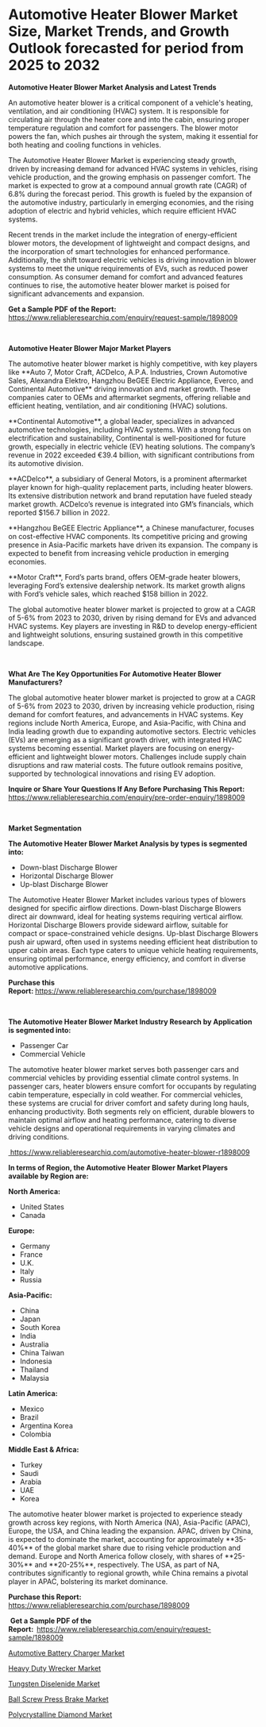 <p><h1>Automotive Heater Blower Market Size, Market Trends, and Growth Outlook forecasted for period from 2025 to 2032</h1></p><p><strong>Automotive Heater Blower Market Analysis and Latest Trends</strong></p>
<p><p>An automotive heater blower is a critical component of a vehicle's heating, ventilation, and air conditioning (HVAC) system. It is responsible for circulating air through the heater core and into the cabin, ensuring proper temperature regulation and comfort for passengers. The blower motor powers the fan, which pushes air through the system, making it essential for both heating and cooling functions in vehicles.</p><p>The Automotive Heater Blower Market is experiencing steady growth, driven by increasing demand for advanced HVAC systems in vehicles, rising vehicle production, and the growing emphasis on passenger comfort. The market is expected to grow at a compound annual growth rate (CAGR) of 6.8% during the forecast period. This growth is fueled by the expansion of the automotive industry, particularly in emerging economies, and the rising adoption of electric and hybrid vehicles, which require efficient HVAC systems.</p><p>Recent trends in the market include the integration of energy-efficient blower motors, the development of lightweight and compact designs, and the incorporation of smart technologies for enhanced performance. Additionally, the shift toward electric vehicles is driving innovation in blower systems to meet the unique requirements of EVs, such as reduced power consumption. As consumer demand for comfort and advanced features continues to rise, the automotive heater blower market is poised for significant advancements and expansion.</p></p>
<p><strong>Get a Sample PDF of the Report:&nbsp;</strong> <a href="https://www.reliableresearchiq.com/enquiry/request-sample/1898009?utm_campaign=1159&utm_medium=2&utm_source=Github&utm_content=ia&utm_term=21012025&utm_id=automotive-heater-blower">https://www.reliableresearchiq.com/enquiry/request-sample/1898009</a></p>
<p>&nbsp;</p>
<p><strong>Automotive Heater Blower Major Market Players</strong></p>
<p><p>The automotive heater blower market is highly competitive, with key players like **Auto 7, Motor Craft, ACDelco, A.P.A. Industries, Crown Automotive Sales, Alexandra Elektro, Hangzhou BeGEE Electric Appliance, Everco, and Continental Automotive** driving innovation and market growth. These companies cater to OEMs and aftermarket segments, offering reliable and efficient heating, ventilation, and air conditioning (HVAC) solutions.</p><p>**Continental Automotive**, a global leader, specializes in advanced automotive technologies, including HVAC systems. With a strong focus on electrification and sustainability, Continental is well-positioned for future growth, especially in electric vehicle (EV) heating solutions. The company’s revenue in 2022 exceeded €39.4 billion, with significant contributions from its automotive division.</p><p>**ACDelco**, a subsidiary of General Motors, is a prominent aftermarket player known for high-quality replacement parts, including heater blowers. Its extensive distribution network and brand reputation have fueled steady market growth. ACDelco’s revenue is integrated into GM’s financials, which reported $156.7 billion in 2022.</p><p>**Hangzhou BeGEE Electric Appliance**, a Chinese manufacturer, focuses on cost-effective HVAC components. Its competitive pricing and growing presence in Asia-Pacific markets have driven its expansion. The company is expected to benefit from increasing vehicle production in emerging economies.</p><p>**Motor Craft**, Ford’s parts brand, offers OEM-grade heater blowers, leveraging Ford’s extensive dealership network. Its market growth aligns with Ford’s vehicle sales, which reached $158 billion in 2022.</p><p>The global automotive heater blower market is projected to grow at a CAGR of 5-6% from 2023 to 2030, driven by rising demand for EVs and advanced HVAC systems. Key players are investing in R&D to develop energy-efficient and lightweight solutions, ensuring sustained growth in this competitive landscape.</p></p>
<p>&nbsp;</p>
<p><strong>What Are The Key Opportunities For Automotive Heater Blower Manufacturers?</strong></p>
<p><p>The global automotive heater blower market is projected to grow at a CAGR of 5-6% from 2023 to 2030, driven by increasing vehicle production, rising demand for comfort features, and advancements in HVAC systems. Key regions include North America, Europe, and Asia-Pacific, with China and India leading growth due to expanding automotive sectors. Electric vehicles (EVs) are emerging as a significant growth driver, with integrated HVAC systems becoming essential. Market players are focusing on energy-efficient and lightweight blower motors. Challenges include supply chain disruptions and raw material costs. The future outlook remains positive, supported by technological innovations and rising EV adoption.</p></p>
<p><strong>Inquire or Share Your Questions If Any Before Purchasing This Report:</strong> <a href="https://www.reliableresearchiq.com/enquiry/pre-order-enquiry/1898009?utm_campaign=1159&utm_medium=2&utm_source=Github&utm_content=ia&utm_term=21012025&utm_id=automotive-heater-blower">https://www.reliableresearchiq.com/enquiry/pre-order-enquiry/1898009</a></p>
<p>&nbsp;</p>
<p><strong>Market Segmentation</strong></p>
<p><strong>The Automotive Heater Blower Market Analysis by types is segmented into:</strong></p>
<p><ul><li>Down-blast Discharge Blower</li><li>Horizontal Discharge Blower</li><li>Up-blast Discharge Blower</li></ul></p>
<p><p>The Automotive Heater Blower Market includes various types of blowers designed for specific airflow directions. Down-blast Discharge Blowers direct air downward, ideal for heating systems requiring vertical airflow. Horizontal Discharge Blowers provide sideward airflow, suitable for compact or space-constrained vehicle designs. Up-blast Discharge Blowers push air upward, often used in systems needing efficient heat distribution to upper cabin areas. Each type caters to unique vehicle heating requirements, ensuring optimal performance, energy efficiency, and comfort in diverse automotive applications.</p></p>
<p><strong>Purchase this Report:&nbsp;</strong><a href="https://www.reliableresearchiq.com/purchase/1898009?utm_campaign=1159&utm_medium=2&utm_source=Github&utm_content=ia&utm_term=21012025&utm_id=automotive-heater-blower">https://www.reliableresearchiq.com/purchase/1898009</a></p>
<p>&nbsp;</p>
<p><strong>The Automotive Heater Blower Market Industry Research by Application is segmented into:</strong></p>
<p><ul><li>Passenger Car</li><li>Commercial Vehicle</li></ul></p>
<p><p>The automotive heater blower market serves both passenger cars and commercial vehicles by providing essential climate control systems. In passenger cars, heater blowers ensure comfort for occupants by regulating cabin temperature, especially in cold weather. For commercial vehicles, these systems are crucial for driver comfort and safety during long hauls, enhancing productivity. Both segments rely on efficient, durable blowers to maintain optimal airflow and heating performance, catering to diverse vehicle designs and operational requirements in varying climates and driving conditions.</p></p>
<p><a href="https://www.reliableresearchiq.com/automotive-heater-blower-r1898009?utm_campaign=1159&utm_medium=2&utm_source=Github&utm_content=ia&utm_term=21012025&utm_id=automotive-heater-blower">&nbsp;https://www.reliableresearchiq.com/automotive-heater-blower-r1898009</a></p>
<p><strong>In terms of Region, the Automotive Heater Blower Market Players available by Region are:</strong></p>
<p>
    <p> <strong> North America: </strong>
        <ul>
            <li>United States</li>
            <li>Canada</li>
        </ul>
        </p> 
    <p> <strong> Europe: </strong>
        <ul>
            <li>Germany</li>
            <li>France</li>
            <li>U.K.</li>
            <li>Italy</li>
            <li>Russia</li>
        </ul>
        </p> 
    <p> <strong> Asia-Pacific: </strong>
        <ul>
            <li>China</li>
            <li>Japan</li>
            <li>South Korea</li>
            <li>India</li>
            <li>Australia</li>
            <li>China Taiwan</li>
            <li>Indonesia</li>
            <li>Thailand</li>
            <li>Malaysia</li>
        </ul>
        </p> 
    <p> <strong> Latin America: </strong>
        <ul>
            <li>Mexico</li>
            <li>Brazil</li>
            <li>Argentina Korea</li>
            <li>Colombia</li>
        </ul>
        </p> 
    <p> <strong> Middle East & Africa: </strong>
        <ul>
            <li>Turkey</li>
            <li>Saudi</li>
            <li>Arabia</li>
            <li>UAE</li>
            <li>Korea</li>
        </ul>
    </p>
    </p>
<p><p>The automotive heater blower market is projected to experience steady growth across key regions, with North America (NA), Asia-Pacific (APAC), Europe, the USA, and China leading the expansion. APAC, driven by China, is expected to dominate the market, accounting for approximately **35-40%** of the global market share due to rising vehicle production and demand. Europe and North America follow closely, with shares of **25-30%** and **20-25%**, respectively. The USA, as part of NA, contributes significantly to regional growth, while China remains a pivotal player in APAC, bolstering its market dominance.</p></p>
<p><strong>Purchase this Report: </strong><a href="https://www.reliableresearchiq.com/purchase/1898009?utm_campaign=1159&utm_medium=2&utm_source=Github&utm_content=ia&utm_term=21012025&utm_id=automotive-heater-blower">https://www.reliableresearchiq.com/purchase/1898009</a></p>
<p>&nbsp;<strong>Get a Sample PDF of the Report:&nbsp;&nbsp;</strong><a href="https://www.reliableresearchiq.com/enquiry/request-sample/1898009?utm_campaign=1159&utm_medium=2&utm_source=Github&utm_content=ia&utm_term=21012025&utm_id=automotive-heater-blower">https://www.reliableresearchiq.com/enquiry/request-sample/1898009</a></p>
<p><strong></strong></p>
<p><p><a href="https://github.com/princessbartram3/Market-Research-Report-List-1/blob/main/automotive-battery-charger-market.md?utm_campaign=1159&utm_medium=2&utm_source=Github&utm_content=ia&utm_term=21012025&utm_id=automotive-heater-blower">Automotive Battery Charger Market</a></p><p><a href="https://github.com/yankimber90yankim/Market-Research-Report-List-1/blob/main/heavy-duty-wrecker-market.md?utm_campaign=1159&utm_medium=2&utm_source=Github&utm_content=ia&utm_term=21012025&utm_id=automotive-heater-blower">Heavy Duty Wrecker Market</a></p><p><a href="https://www.linkedin.com/pulse/market-examination-report-tungsten-diselenide-growth-forecast-d1lbf?utm_campaign=1159&utm_medium=2&utm_source=Github&utm_content=ia&utm_term=21012025&utm_id=automotive-heater-blower">Tungsten Diselenide Market</a></p><p><a href="https://www.linkedin.com/pulse/strategic-analysis-ball-screw-press-brake-market-pvzxc?utm_campaign=1159&utm_medium=2&utm_source=Github&utm_content=ia&utm_term=21012025&utm_id=automotive-heater-blower">Ball Screw Press Brake Market</a></p><p><a href="https://www.linkedin.com/pulse/polycrystalline-diamond-market-size-experiencing-c39kc?utm_campaign=1159&utm_medium=2&utm_source=Github&utm_content=ia&utm_term=21012025&utm_id=automotive-heater-blower">Polycrystalline Diamond Market</a></p></p>